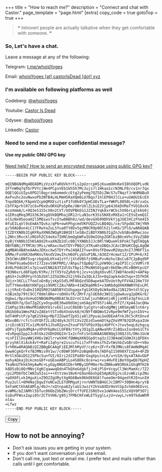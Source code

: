 +++
title = "How to reach me?"
description = "Connect and chat with Castor."
page_template = "page.html"
[extra]
copy_code = true
gotoTop = true
+++
<blockquote>
❝ Introvert people are actually talkative when they get comfortable with someone. ❞
</blockquote>

### So, Let's have a chat.

Leave a message at any of the following:
<p>Telegram: <a href="https://t.me/whoisYoges" title="Telegram" class="social" target="_blank" rel="noopener noreferrer">t.me/whoisYoges</a></p>
<p>Email: <a href="mailto:whoisYoges@castorIsDead.xyz" target="_blank" rel="noopener noreferrer" class="social">whoisYoges [at] castorIsDead [dot] xyz</a></p>

### I'm available on following platforms as well
<p>Codeberg: <a href="https://codeberg.org/whoisYoges" title="Codeberg" class="social" target="_blank" rel="noopener noreferrer">@whoisYoges</a></p>
<p>Youtube: <a href="https://youtube.com/@castorisdead" title="YouTube" target="_blank" rel="noopener noreferrer" class="social">Castor Is Dead</a></p>
<p>Odysee: <a href="https://odysee.com/@whoisYoges:7" title="Odysee" target="_blank" rel="noopener noreferrer" class="social">@whoisYoges</a></p>
<p>LinkedIn: <a href="https://www.linkedin.com/in/whoisyoges" target="_blank" rel="noopener noreferrer">Castor</a></p>

### Need to send me a super confidential message?

#### Use my public GNU GPG key

[Need help? How to send an encrypted message using public GPG key?](/blog/encrypt-and-decrypt-a-file-using-gpg-keys)

<div class="highlight">
<pre><code id="mypubgpgkey">-----BEGIN PGP PUBLIC KEY BLOCK-----<br>
mQINBGNdMq4BEADMizVzxXfaRUVkYrFLs2pUzrcpHSjKuumOHnKeVI8hXQOPLvdK
2FfnW0q7qTbrPVYcjNe4PCpsVEb1kh5h7McJujs7l1Hkaa1crN3NLF0/cv1nr7qx
OQElQGiUIps8PD2l0qyrzm6ommdccEtg2yPemg7QZ5DiZWcS7uTNqzfJrWdMABuO
AxPxuhc2ovNwxoPb3NTB4LHLMmH5RaXQm6LU7Bqs71hlEP0HJlCLo+uUAOU1EcEX
Tnpd8QkK/FApmVZcpbQMXEsztisP1fU0k0Y3pHCUOsTLa+YWKPL8050L+i8rzxGs
CbfFXprhlR7zC6vP0xOvORXGPa5pRe/UWrUXlZLbiE2Vjp64J6kDVMaTYVO10xXk
6coXmmA/L+OQ3eS1S5cX6n2CVT/UOVPBkEG12ZINJYqk8xrWCbi5V6brLqlkkU4j
o1ERsqRkq3M1X36JKsgQVkBQMhajDR12rLuN3urK3Ss5NXEvMXEa1rCE5sExmQ1C
olSzNx0SooaH2l5MQiwsTsvItw0ABh8z/wd/devGXb99DhVkYjgJUE3XCzFhm4I5
0fuEILqVl9sEmAkTQvkz/qP6+owhPhgcmdVKFUQZ2vLBQ4Qi/ce/SFpdACtWjYN9
p/50AGBon4iC17FRwYaZuLSYua0TY8Dv5gzM8CR9p0Dlh2ilnKb/IPlO/wARAQAB
tIZDYXN0b3IgKFRydXN0ZWQgR1BHIEtleSBvZiBDYXN0b3IgZnJvbSBodHRwczov
L2Nhc3RvcklzRGVhZC54eXo7IHNlbmQgbWFwIG9mIGhpZGRlbiB0cmVhc3VyZSB0
byBjYXN0b3IhKSA8d2hvaXNZb2dlc0BjYXN0b3JJc0RlYWQueHl6PokCTgQTAQgA
OBYhBNjJYTMlH/3Mis/mRaxcXwSTDYrPBQJjXTKuAhsDBQsJCAcCBhUKCQgLAgQW
AgMBAh4BAheAAAoJEKxcXwSTDYrPwJ4QAIIYvw+8VofFDewvM2UqsXnI7JM0FT1u
bRMe/FuV6RJ8eMAVuTAndV2muIhcH6OFLybSvP1NL/A3OZrHcmwt1Z/IPcM+6/XI
Zk5CWniBNfSvgrzbgUdLHYo42zYf/jXtdVBSfzSM8uPvvNzhulBsCu87C2pBqd9P
5THeF9sa6w56vtI7ZzevS9KPRM1//Ahpu7tQpBqTILpVW9Oci4pIPICcjcVUMlr0
AV0LPddU2Klx7p1swVCNN2A3TZdlOsT6p117MsNHS01gaEr8kENeiRCxB0HtpcGY
f83N6xrLd8FGp0/KYRv/JtTX5YoZyRdr6jJzv+o10gXOvvRl7IW8fAne02+4AP4p
gASX+JsdR9Yyrh3b2bXl2ZSU2Nx2S2jh9xZaIQLkJ3n+Qq2apk4xbChqx+35fH3K
SUjz+36CLLTfooCoQ+ByjsKpS5d5/MF8bQzd5D8wpekATDvUot9yFFV4A22He73V
1UT7Ymmv8AUtKNTpgis9kMCCZAu7ARb+41WZKq6Mk5+v3mRbdqOXHXNWRYhEvLMl
zijtRxErEuDe210QSR02SAB5BYd1GhgaqxfgG1KSOy0iW4ad8aJ1N129ntdlSCyy
n3Bim3p79tC9CCf0dml8Re+roDHXsfK/ZMrF/glUE60z3W31jgGwAuvg2pDKGr6/
Ogbwi/0pzdsHuQINBGNdMq4BEAC9LD2rnC3JwCjxzhBKeGj4KjjaVBle3gf4sLL0
nHk0Dh7q/DaTZgZCyxOspu0E36wU0dUmjsmSAqzHT957i4ALzhfZf/XpA4JacQHw
Z1APqz39z4NePRSA0UYO1rvEGlinzC0bUBr1yCgYvroEndgMWjjARSmyWElnt6ry
UN1bb0a1WmsPA2vZAEettSTx0bXVoUvk0/HJNYf4BQWo52vRpe9mfWf2yznIbV+u
bdT4HPstP/p7gK2S94g+MpTZZGwUfZpXSja8l2PpuaLGoODEeAfnkJ6C5cRtDnvd
WOxuB0/rcfctcdYQhf2LiB248ykJU7CCXv2ZEzd1wemOtkpZXeVM7BJQIRxpaIUm
iriD/oK3I7Cx1zMc6Fk1JhoRIpvnZtouFYbTVFDzX9pi4bPfC+Jtov5eqL6zhgcq
aDPxjTppbdMqA+yXPdY6pNxCLOFB9/tVtyJO1gZLqANwahRrZi8QuxIox8eG1CTn
+EvRpqGIpp2Jc8tGkz2UDhDOQ2XrIx2cfnFiSnSUHAASNENQq330QJ3S/ONs1UcW
+LnFIIlDoyWWjXH6v1W2lrrwVXHCfQWWqXKNIGp8tsg3zJJ3B4eWIGOWJXiQFDXn
grzyh6lXiAsk4vY+RaFiIqhyre2sscufniifxFFnHxsfhZvtWshbZvGBrsD++V8o
5rhRKwARAQABiQI2BBgBCAAgFiEE2MlhMyUf/cyKz+ZFrFxfBJMNis8FAmNdMq4C
GwwACgkQrFxfBJMNis9V1w//c0bWF30Pn2oBqmBv0s7ADFqI15098XTIzp4+4FZD
MrSlXOAiDSI25PbcSunfUI/6Iri2dJIPa88rGxgXpulnLK/u+U1H/dyxATA4vGbP
aohyAQkajDikcmsGOf+oGEoeABPiLo4S8Dkc8ce+wi+vs4HvFEiBeYdgwQb76pHZ
TkaNnUTkkk5HyAwMc+LyEqy8NG6IDbrhMBy1DFM0or9vZBNkuW93RbkiGhqMfHJ8
k8D5zBi0QrMNvjXgKCqawwqDdn4TkQXeGdgkfjJn6jPlO+VcqyCl3WcMamXc/7Z2
/pi2PD6fbClW83a5Ioi+++XtYzmv1NvK+G9an6bxhpE5ApN2EgJsiEzvWEzipZNu
+pOX6FLxk1HguXixZ9O2ZgURytXg0G6Bwk06k0E6G6lfueeOmr04gedtRJEnunIH
Puy2ull+6M4NajDgwIYoNCwZLETdRMquXjrnrUWNTbBHGCJcIBM7+39BHn4prytB
5eYaHCtkhAEAMlg/4bJ+/xQtnpa8ZylaUzJwzzY2kVoAXDz9oVCGp3chAk0EDvvL
evWMG/bZJAMhl5bTuc066bZXbZWviOrcffUFEJSRU5vx1oWX4msS5SzXQY0P3O7j
SsDuPFWsxZapi05rZCTVVH6/g95j7FMbCKFxWLET5yglLxjU+vwyL/v497kdwWhM
nl4=
=Lfwz
-----END PGP PUBLIC KEY BLOCK-----
</code>
<button id="mypubgpgkeybtn" type="button" onclick="copyCode('mypubgpgkey','mypubgpgkeybtn')" value="click">Copy</button>
</pre>
</div>

## How to not be annoying?

- Don't ask issues you are getting in your system.
- If you don't want conversation just use email.
- Don't call me, just text or email me. I prefer text and mails rather than calls until I get comfortable.